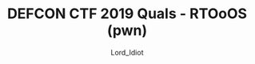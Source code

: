 ---
title: DEFCON CTF 2019 Quals - RTOoOS (pwn)
external_url: https://blog.idiot.sg/2019-05-13/defcon-quals-2019-rtooos/
author: Lord_Idiot
---